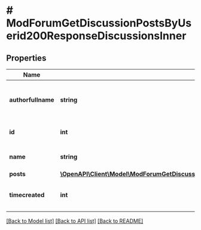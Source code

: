 # # ModForumGetDiscussionPostsByUserid200ResponseDiscussionsInner

## Properties

Name | Type | Description | Notes
------------ | ------------- | ------------- | -------------
**authorfullname** | **string** | Full name of the user that started the discussion | [optional] [default to 'null']
**id** | **int** | ID of the discussion | [optional] [default to null]
**name** | **string** | Name of the discussion | [optional] [default to 'null']
**posts** | [**\OpenAPI\Client\Model\ModForumGetDiscussionPostsByUserid200ResponseDiscussionsInnerPosts**](ModForumGetDiscussionPostsByUserid200ResponseDiscussionsInnerPosts.md) |  | [optional]
**timecreated** | **int** | Timestamp of the discussion start | [optional] [default to null]

[[Back to Model list]](../../README.md#models) [[Back to API list]](../../README.md#endpoints) [[Back to README]](../../README.md)
